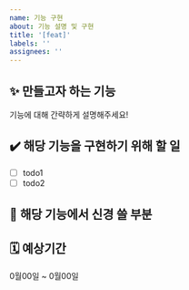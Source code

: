 ```yaml
---
name: 기능 구현
about: 기능 설명 및 구현
title: '[feat]'
labels: ''
assignees: ''
---
```


## ✨ 만들고자 하는 기능

기능에 대해 간략하게 설명해주세요!

## ✔️ 해당 기능을 구현하기 위해 할 일

- [ ] todo1
- [ ] todo2

## 💭 해당 기능에서 신경 쓸 부분

## 🗓️ 예상기간

0월00일 ~ 0월00일
